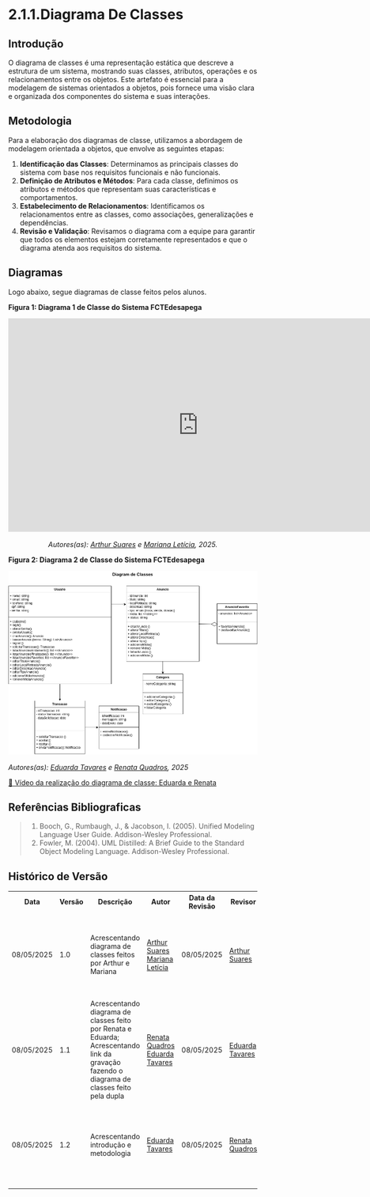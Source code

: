 # 2.1.1.Diagrama De Classes

## Introdução

O diagrama de classes é uma representação estática que descreve a estrutura de um sistema, mostrando suas classes, atributos, operações e os relacionamentos entre os objetos. Este artefato é essencial para a modelagem de sistemas orientados a objetos, pois fornece uma visão clara e organizada dos componentes do sistema e suas interações.

## Metodologia

Para a elaboração dos diagramas de classe, utilizamos a abordagem de modelagem orientada a objetos, que envolve as seguintes etapas:

1. **Identificação das Classes**: Determinamos as principais classes do sistema com base nos requisitos funcionais e não funcionais.
2. **Definição de Atributos e Métodos**: Para cada classe, definimos os atributos e métodos que representam suas características e comportamentos.
3. **Estabelecimento de Relacionamentos**: Identificamos os relacionamentos entre as classes, como associações, generalizações e dependências.
4. **Revisão e Validação**: Revisamos o diagrama com a equipe para garantir que todos os elementos estejam corretamente representados e que o diagrama atenda aos requisitos do sistema.

## Diagramas

Logo abaixo, segue diagramas de classe feitos pelos alunos. 

<!-- ![imagem](/docs/assets/diagrama-classe/diagrama-classe_arthur_mariana.png)

<img scr="./../assets/diagrama-classe/diagrama-classe_arthur_mariana.png"/> -->
**Figura 1: Diagrama 1 de Classe do Sistema FCTEdesapega**

<iframe width="768" height="432" src="https://miro.com/app/live-embed/uXjVI6dlmE8=/?moveToViewport=-2223,-1083,4119,2211&embedId=539830411321" frameborder="0" scrolling="no" allow="fullscreen; clipboard-read; clipboard-write" allowfullscreen></iframe>

<p align="center"><em>Autores(as): <a href="https://github.com/arthur-suares">Arthur Suares</a> e <a href="https://github.com/Marianannn">Mariana Letícia</a>, 2025.</em></p>

**Figura 2: Diagrama 2 de Classe do Sistema FCTEdesapega**

![Diagrama de Classe do Sistema Desapega](../assets/diagrama_classe2.png)

*Autores(as): [Eduarda Tavares](https://github.com/erteduarda) e [Renata Quadros](https://github.com/RenataKurzawa), 2025* 

[🎥 Vídeo da realização do diagrama de classe: Eduarda e Renata](https://unbbr.sharepoint.com/:v:/s/Arquiteturaedesenhodesoftwaregrupo06/EXNngGZnYAZDjbFbL_dXe4QBgswO4_Dr5Qld9Xr_bdnKfg?e=ZhZWth)

## Referências Bibliograficas

> 1. Booch, G., Rumbaugh, J., & Jacobson, I. (2005). Unified Modeling Language User Guide. Addison-Wesley Professional.
> 2. Fowler, M. (2004). UML Distilled: A Brief Guide to the Standard Object Modeling Language. Addison-Wesley Professional.

## Histórico de Versão

<div align="center">
    <table>
        <tr>
            <th>Data</th>
            <th>Versão</th>
            <th>Descrição</th>
            <th>Autor</th>
            <th>Data da Revisão</th>
            <th>Revisor</th>
            <th>Descrição de Revisão</th>
        </tr>
        <tr>
            <td>08/05/2025</td>
            <td>1.0</td>
            <td>Acrescentando diagrama de classes feitos por Arthur e Mariana</td>
            <td><a href="https://github.com/arthur-suares">Arthur Suares</a> <a href="https://github.com/Marianannn">Mariana Letícia</a></td>
            <td>08/05/2025</td>
            <td><a href="https://github.com/arthur-suares">Arthur Suares</a></td>
            <td>Foi revisado o diagrama de classes da dupla que faço parte, seu posicionamento no documento e se era possível acessa-lo</td>
        </tr>
        <tr>
            <td>08/05/2025</td>
            <td>1.1</td>
            <td>Acrescentando diagrama de classes feito por Renata e Eduarda; Acrescentando link da gravação fazendo o diagrama de classes feito pela dupla</td>
            <td><a href="https://github.com/RenataKurzawa">Renata Quadros</a> <a href="https://github.com/erteduarda">Eduarda Tavares</a></td>
            <td>08/05/2025</td>
            <td><a href="https://github.com/erteduarda">Eduarda Tavares</a></td>
            <td>Foi revisado o diagrama de classes da dupla que faço parte, seu posicionamento no documento e se era possível acessa-lo</td>
        </tr>
        <tr>
            <td>08/05/2025</td>
            <td>1.2</td>
            <td>Acrescentando introdução e metodologia</td>
            <td><a href="https://github.com/erteduarda">Eduarda Tavares</a></td>
            <td>08/05/2025</td>
            <td><a href="https://github.com/RenataKurzawa">Renata Quadros</a></td>
            <td>Foi revisado o diagrama de classes da dupla que faço parte, seu posicionamento no documento e se era possível acessa-lo</td>
        </tr>
    </table>
</div>
